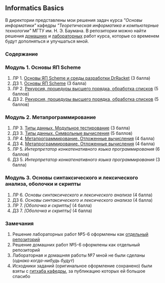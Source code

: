## Informatics Basics
В директории представлены мои решения задач курса _"Основы информатики"_ кафедры _"Теоретическая информатика и компьютерные технологии"_ МГТУ им. Н. Э. Баумана. В репозитории можно найти решения [домашних](./homework/) и [лабораторных](./laboratory%20work/) работ курса, которые со временем будут дополняться и улучшаться мной.

### Содержание

### Модуль 1. Основы ЯП Scheme
1. ЛР 1. [Основы ЯП Scheme и среды разработки DrRacket](./laboratory%20work/lab1/) (3 балла)
2. ДЗ 1. [Основы ЯП Scheme](./homework/hw1/) (3 балла)
3. ЛР 2. [Рекурсия, процедуры высшего порядка, обработка списков](./laboratory%20work/lab2/) (5 баллов)
4. Д3 2. [Рекурсия, процедуры высшего порядка, обработка списков](./homework/hw2/) (5 баллов)

### Модуль 2. Метапрограммирование
1. ЛР 3. [Типы данных. Модульное тестирование](./laboratory%20work/lab3/) (3 балла)
2. ДЗ 3. [Типы данных. Символьные вычисления](./homework/hw3/) (5 баллов)
3. ЛР 4. [Метапрограммирование. Отложенные вычисления](./laboratory%20work/lab4/) (4 балла)
4. Д3 4. [Метапрограммирование. Отложенные вычисления](./homework/hw4/) (4 балла)
5. ЛР 5. _Интерпретатор конкатенативного языка программирования_ (6 баллов)
6. Д3 5. _Интерпретатор конкатенативного языка программирования_ (3 балла)

### Модуль 3. Основы синтаксического и лексического анализа, оболочки и скрипты
1.  ЛР 6. _Основы синтаксического и лексического анализа_ (4 балла)
2.  ДЗ 6. _Основы синтаксического и лексического анализа_ (4 балла)
3.  ЛР 7. _[Оболочка и скрипты]_ (4 балла)
4.  Д3 7. _[Оболочка и скрипты]_ (4 балла)

### Замечания
1. Решение лабораторных работ №5-6 оформлены как [отдельный репозиторий](https://github.com/not-Whale/scheme-interpreter)
2. Решение домашних работ №5-6 оформлены как отдельный репозиторий
3. Лабораторная и домашняя работы №7 мной не были сделаны (_однако когда-нибудь будут_)
4. Исходники заданий (оригинальное оформление сохранено) были взяты с [гитхаба кафедры](https://github.com/bmstu-iu9), за публикацию которых ей большое спасибо
